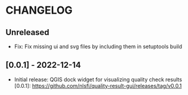 # CHANGELOG

## Unreleased

- Fix: Fix missing ui and svg files by including them in setuptools build

## [0.0.1] - 2022-12-14

- Initial release: QGIS dock widget for visualizing quality check results
[0.0.1]: https://github.com/nlsfi/quality-result-gui/releases/tag/v0.0.1
